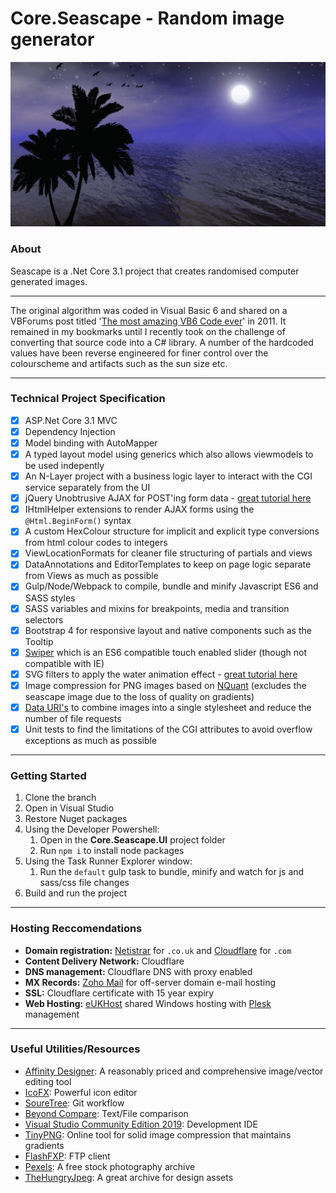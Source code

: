 # Core.Seascape - Random image generator
![alt text](https://github.com/JayJayson84/Core.Seascape/blob/develop/Core.Seascape.UI/wwwroot/images/seascape-randomiser.png?raw=true)

### About
Seascape is a .Net Core 3.1 project that creates randomised computer generated images.

---

The original algorithm was coded in Visual Basic 6 and shared on a VBForums post titled '[The most amazing VB6 Code ever](https://www.vbforums.com/showthread.php?655280-The-most-amazing-VB6-Code-ever)' in 2011. It remained in my bookmarks until I recently took on the challenge of converting that source code into a C# library. A number of the hardcoded values have been reverse engineered for finer control over the colourscheme and artifacts such as the sun size etc.

---

### Technical Project Specification
- [x] ASP.Net Core 3.1 MVC
- [x] Dependency Injection
- [x] Model binding with AutoMapper
- [x] A typed layout model using generics which also allows viewmodels to be used indepently
- [x] An N-Layer project with a business logic layer to interact with the CGI service separately from the UI
- [x] jQuery Unobtrusive AJAX for POST'ing form data - [great tutorial here](https://www.learnrazorpages.com/razor-pages/ajax/unobtrusive-ajax)
- [x] IHtmlHelper extensions to render AJAX forms using the `@Html.BeginForm()` syntax
- [x] A custom HexColour structure for implicit and explicit type conversions from html colour codes to integers
- [x] ViewLocationFormats for cleaner file structuring of partials and views
- [x] DataAnnotations and EditorTemplates to keep on page logic separate from Views as much as possible
- [x] Gulp/Node/Webpack to compile, bundle and minify Javascript ES6 and SASS styles
- [x] SASS variables and mixins for breakpoints, media and transition selectors
- [x] Bootstrap 4 for responsive layout and native components such as the Tooltip
- [x] [Swiper](https://swiperjs.com/) which is an ES6 compatible touch enabled slider (though not compatible with IE)
- [x] SVG filters to apply the water animation effect - [great tutorial here](https://redstapler.co/realistic-water-effect-svg-turbulence-filter/)
- [x] Image compression for PNG images based on [NQuant](https://www.nuget.org/packages/nQuant/) (excludes the seascape image due to the loss of quality on gradients)
- [x] [Data URI's](https://css-tricks.com/data-uris/) to combine images into a single stylesheet and reduce the number of file requests
- [x] Unit tests to find the limitations of the CGI attributes to avoid overflow exceptions as much as possible

---

### Getting Started
1. Clone the branch
1. Open in Visual Studio
1. Restore Nuget packages
1. Using the Developer Powershell:
    1. Open in the **Core.Seascape.UI** project folder
    1. Run `npm i` to install node packages
1. Using the Task Runner Explorer window:
    1. Run the `default` gulp task to bundle, minify and watch for js and sass/css file changes
1. Build and run the project

---

### Hosting Reccomendations
- **Domain registration:** [Netistrar](https://netistrar.com/) for `.co.uk` and [Cloudflare](https://www.cloudflare.com/en-gb/) for `.com`
- **Content Delivery Network:** Cloudflare
- **DNS management:** Cloudflare DNS with proxy enabled
- **MX Records:** [Zoho Mail](https://www.zoho.com/mail/) for off-server domain e-mail hosting
- **SSL:** Cloudflare certificate with 15 year expiry
- **Web Hosting:** [eUKHost](https://www.eukhost.com/windows-hosting) shared Windows hosting with [Plesk](https://www.plesk.com/) management

---

### Useful Utilities/Resources
- [Affinity Designer](https://affinity.serif.com/en-gb/designer/): A reasonably priced and comprehensive image/vector editing tool
- [IcoFX](https://icofx.ro/): Powerful icon editor
- [SoureTree](https://www.sourcetreeapp.com/): Git workflow
- [Beyond Compare](https://www.scootersoftware.com/): Text/File comparison
- [Visual Studio Community Edition 2019](https://visualstudio.microsoft.com/downloads/): Development IDE
- [TinyPNG](https://tinypng.com/): Online tool for solid image compression that maintains gradients
- [FlashFXP](https://www.flashfxp.com/): FTP client
- [Pexels](https://www.pexels.com/): A free stock photography archive
- [TheHungryJpeg](https://thehungryjpeg.com/): A great archive for design assets
